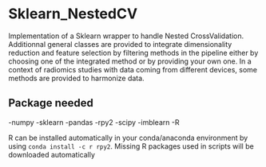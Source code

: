 # Sklearn_NestedCV
Implementation of a Sklearn wrapper to handle Nested CrossValidation. 
Additionnal general classes are provided to integrate dimensionality reduction and feature selection by filtering methods in the pipeline either by choosing one of the integrated method or by providing your own one. 
In a context of radiomics studies with data coming from different devices, some methods are provided to harmonize data.


## Package needed
-numpy
-sklearn
-pandas
-rpy2
-scipy
-imblearn
-R

R can be installed automatically in your conda/anaconda environment by using `conda install -c r rpy2`.
Missing R packages used in scripts will be downloaded automatically
